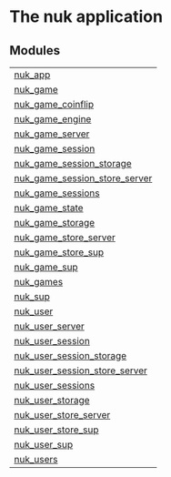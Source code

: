 

# The nuk application #


## Modules ##


<table width="100%" border="0" summary="list of modules">
<tr><td><a href="nuk_app.md" class="module">nuk_app</a></td></tr>
<tr><td><a href="nuk_game.md" class="module">nuk_game</a></td></tr>
<tr><td><a href="nuk_game_coinflip.md" class="module">nuk_game_coinflip</a></td></tr>
<tr><td><a href="nuk_game_engine.md" class="module">nuk_game_engine</a></td></tr>
<tr><td><a href="nuk_game_server.md" class="module">nuk_game_server</a></td></tr>
<tr><td><a href="nuk_game_session.md" class="module">nuk_game_session</a></td></tr>
<tr><td><a href="nuk_game_session_storage.md" class="module">nuk_game_session_storage</a></td></tr>
<tr><td><a href="nuk_game_session_store_server.md" class="module">nuk_game_session_store_server</a></td></tr>
<tr><td><a href="nuk_game_sessions.md" class="module">nuk_game_sessions</a></td></tr>
<tr><td><a href="nuk_game_state.md" class="module">nuk_game_state</a></td></tr>
<tr><td><a href="nuk_game_storage.md" class="module">nuk_game_storage</a></td></tr>
<tr><td><a href="nuk_game_store_server.md" class="module">nuk_game_store_server</a></td></tr>
<tr><td><a href="nuk_game_store_sup.md" class="module">nuk_game_store_sup</a></td></tr>
<tr><td><a href="nuk_game_sup.md" class="module">nuk_game_sup</a></td></tr>
<tr><td><a href="nuk_games.md" class="module">nuk_games</a></td></tr>
<tr><td><a href="nuk_sup.md" class="module">nuk_sup</a></td></tr>
<tr><td><a href="nuk_user.md" class="module">nuk_user</a></td></tr>
<tr><td><a href="nuk_user_server.md" class="module">nuk_user_server</a></td></tr>
<tr><td><a href="nuk_user_session.md" class="module">nuk_user_session</a></td></tr>
<tr><td><a href="nuk_user_session_storage.md" class="module">nuk_user_session_storage</a></td></tr>
<tr><td><a href="nuk_user_session_store_server.md" class="module">nuk_user_session_store_server</a></td></tr>
<tr><td><a href="nuk_user_sessions.md" class="module">nuk_user_sessions</a></td></tr>
<tr><td><a href="nuk_user_storage.md" class="module">nuk_user_storage</a></td></tr>
<tr><td><a href="nuk_user_store_server.md" class="module">nuk_user_store_server</a></td></tr>
<tr><td><a href="nuk_user_store_sup.md" class="module">nuk_user_store_sup</a></td></tr>
<tr><td><a href="nuk_user_sup.md" class="module">nuk_user_sup</a></td></tr>
<tr><td><a href="nuk_users.md" class="module">nuk_users</a></td></tr></table>


